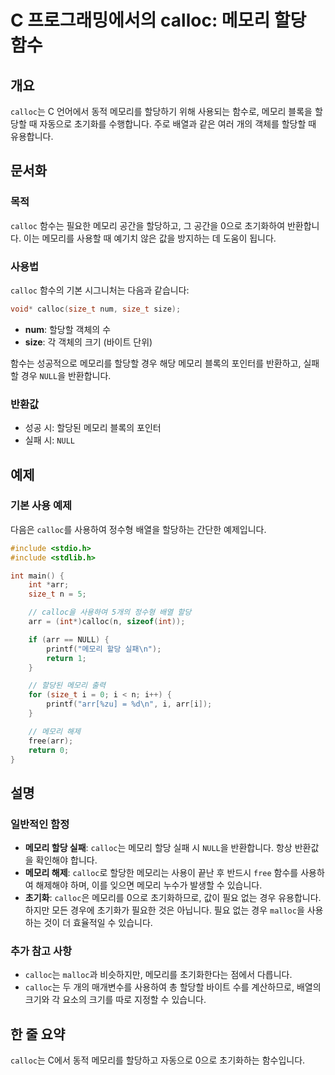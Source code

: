 <!--
Meta Description: # C 프로그래밍에서의 calloc: 메모리 할당 함수 ## 개요 `calloc`는 C 언어에서 동적 메모리를 할당하기 위해 사용되는 함수로, 메모리 블록을 할당할 때 자동으로 초기화를 수행합니다. 주로 배열과 같은 여러 개의 객체를 할당할 때 유용합니다. ## 문서화...
Meta Keywords: calloc, 메모리, 메모리를, arr, 할당할
-->

# C 프로그래밍에서의 calloc: 메모리 할당 함수

## 개요
`calloc`는 C 언어에서 동적 메모리를 할당하기 위해 사용되는 함수로, 메모리 블록을 할당할 때 자동으로 초기화를 수행합니다. 주로 배열과 같은 여러 개의 객체를 할당할 때 유용합니다.

## 문서화

### 목적
`calloc` 함수는 필요한 메모리 공간을 할당하고, 그 공간을 0으로 초기화하여 반환합니다. 이는 메모리를 사용할 때 예기치 않은 값을 방지하는 데 도움이 됩니다.

### 사용법
`calloc` 함수의 기본 시그니처는 다음과 같습니다:

```c
void* calloc(size_t num, size_t size);
```

- **num**: 할당할 객체의 수
- **size**: 각 객체의 크기 (바이트 단위)

함수는 성공적으로 메모리를 할당할 경우 해당 메모리 블록의 포인터를 반환하고, 실패할 경우 `NULL`을 반환합니다.

### 반환값
- 성공 시: 할당된 메모리 블록의 포인터
- 실패 시: `NULL`

## 예제

### 기본 사용 예제
다음은 `calloc`를 사용하여 정수형 배열을 할당하는 간단한 예제입니다.

```c
#include <stdio.h>
#include <stdlib.h>

int main() {
    int *arr;
    size_t n = 5;

    // calloc을 사용하여 5개의 정수형 배열 할당
    arr = (int*)calloc(n, sizeof(int));

    if (arr == NULL) {
        printf("메모리 할당 실패\n");
        return 1;
    }

    // 할당된 메모리 출력
    for (size_t i = 0; i < n; i++) {
        printf("arr[%zu] = %d\n", i, arr[i]);
    }

    // 메모리 해제
    free(arr);
    return 0;
}
```

## 설명

### 일반적인 함정
- **메모리 할당 실패**: `calloc`는 메모리 할당 실패 시 `NULL`을 반환합니다. 항상 반환값을 확인해야 합니다.
- **메모리 해제**: `calloc`로 할당한 메모리는 사용이 끝난 후 반드시 `free` 함수를 사용하여 해제해야 하며, 이를 잊으면 메모리 누수가 발생할 수 있습니다.
- **초기화**: `calloc`은 메모리를 0으로 초기화하므로, 값이 필요 없는 경우 유용합니다. 하지만 모든 경우에 초기화가 필요한 것은 아닙니다. 필요 없는 경우 `malloc`을 사용하는 것이 더 효율적일 수 있습니다.

### 추가 참고 사항
- `calloc`는 `malloc`과 비슷하지만, 메모리를 초기화한다는 점에서 다릅니다.
- `calloc`는 두 개의 매개변수를 사용하여 총 할당할 바이트 수를 계산하므로, 배열의 크기와 각 요소의 크기를 따로 지정할 수 있습니다.

## 한 줄 요약
`calloc`는 C에서 동적 메모리를 할당하고 자동으로 0으로 초기화하는 함수입니다.